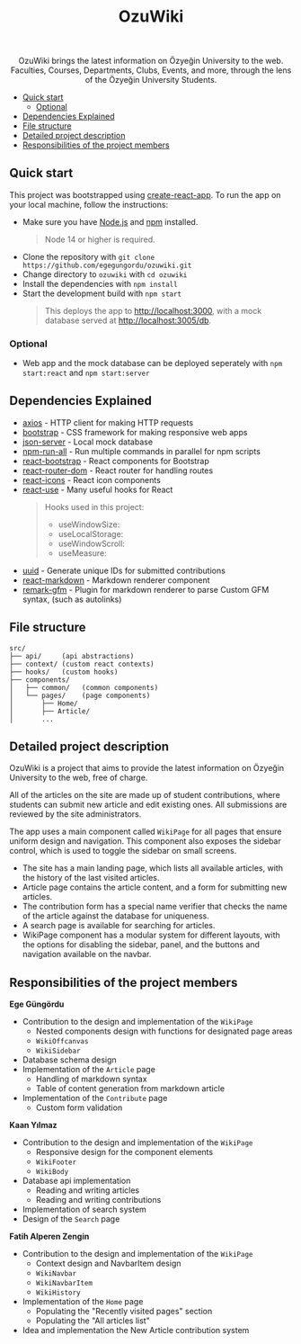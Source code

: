 <p align="center">
  <h1 align="center">OzuWiki<br></br></h1>

  <p align="center">
    OzuWiki brings the latest information on Özyeğin University to the web. Faculties, Courses, Departments, Clubs, Events, and more, through the lens of the Özyeğin University Students.
    <br>
  </p>

</p>

- [Quick start](#quick-start)
  - [Optional](#optional)
- [Dependencies Explained](#dependencies-explained)
- [File structure](#file-structure)
- [Detailed project description](#detailed-project-description)
- [Responsibilities of the project members](#responsibilities-of-the-project-members)

## Quick start

This project was bootstrapped using [create-react-app](https://create-react-app.dev/). To run the app on your local machine, follow the instructions:

- Make sure you have [Node.js](https://nodejs.org/) and [npm](https://www.npmjs.com/) installed.
  > Node 14 or higher is required.
- Clone the repository with `git clone https://github.com/egegungordu/ozuwiki.git`
- Change directory to `ozuwiki` with `cd ozuwiki`
- Install the dependencies with `npm install`
- Start the development build with `npm start`
  > This deploys the app to [http://localhost:3000](http://localhost:3000), with a mock database served at [http://localhost:3005/db](http://localhost:3005/db).

### Optional

- Web app and the mock database can be deployed seperately with `npm start:react` and `npm start:server`

## Dependencies Explained

- [axios](https://npmjs.com/package/axios) - HTTP client for making HTTP requests
- [bootstrap](https://getbootstrap.com/) - CSS framework for making responsive web apps
- [json-server](https://www.npmjs.com/package/json-server) - Local mock database
- [npm-run-all](https://www.npmjs.com/package/npm-run-all) - Run multiple commands in parallel for npm scripts
- [react-bootstrap](https://react-bootstrap.github.io/) - React components for Bootstrap
- [react-router-dom](https://reacttraining.com/react-router/web/guides/quick-start) - React router for handling routes
- [react-icons](https://react-icons.netlify.com/) - React icon components
- [react-use](https://www.npmjs.com/package/react-use) - Many useful hooks for React
  > Hooks used in this project:
  > - useWindowSize:   
  > - useLocalStorage:  
  > - useWindowScroll:  
  > - useMeasure:  
- [uuid](https://www.npmjs.com/package/uuid) - Generate unique IDs for submitted contributions
- [react-markdown](https://www.npmjs.com/package/react-markdown) - Markdown renderer component
- [remark-gfm](https://www.npmjs.com/package/remark-gfm) - Plugin for markdown renderer to parse Custom GFM syntax, (such as autolinks)

## File structure

```text
src/
├── api/     (api abstractions)
├── context/ (custom react contexts)
├── hooks/   (custom hooks)
├── components/
│   ├── common/   (common components)
│   └── pages/    (page components)
│       ├── Home/
│       ├── Article/
│       ...
```

## Detailed project description

OzuWiki is a project that aims to provide the latest information on Özyeğin University to the web, free of charge.

All of the articles on the site are made up of student contributions, where students can submit new article and edit existing ones. All submissions are reviewed by the site administrators.

The app uses a main component called `WikiPage` for all pages that ensure uniform design and navigation. This component also exposes the sidebar control, which is used to toggle the sidebar on small screens.

- The site has a main landing page, which lists all available articles, with the history of the last visited articles.
- Article page contains the article content, and a form for submitting new articles.
- The contribution form has a special name verifier that checks the name of the article against the database for uniqueness.
- A search page is available for searching for articles.
- WikiPage component has a modular system for different layouts, with the options for disabling the sidebar, panel, and the buttons and navigation available on the navbar.

## Responsibilities of the project members

**Ege Güngördu**

- Contribution to the design and implementation of the `WikiPage`
  - Nested components design with functions for designated page areas
  - `WikiOffcanvas`
  - `WikiSidebar`
- Database schema design
- Implementation of the `Article` page
  - Handling of markdown syntax
  - Table of content generation from markdown article
- Implementation of the `Contribute` page
  - Custom form validation

**Kaan Yılmaz**

- Contribution to the design and implementation of the `WikiPage`
  - Responsive design for the component elements
  - `WikiFooter`
  - `WikiBody`
- Database api implementation
  - Reading and writing articles
  - Reading and writing contributions
- Implementation of search system
- Design of the `Search` page

**Fatih Alperen Zengin**

- Contribution to the design and implementation of the `WikiPage`
  - Context design and NavbarItem design
  - `WikiNavbar`
  - `WikiNavbarItem`
  - `WikiHistory`
- Implementation of the `Home` page
  - Populating the "Recently visited pages" section
  - Populating the "All articles list"
- Idea and implementation the New Article contribution system

